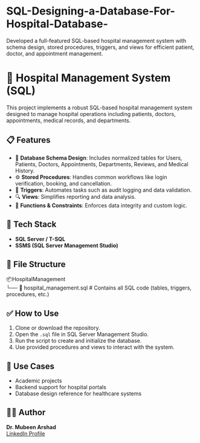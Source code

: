 # SQL-Designing-a-Database-For-Hospital-Database-
Developed a full-featured SQL-based hospital management system with schema design, stored procedures, triggers, and views for efficient patient, doctor, and appointment management.


# 🏥 Hospital Management System (SQL)

This project implements a robust SQL-based hospital management system designed to manage hospital operations including patients, doctors, appointments, medical records, and departments.

## 📋 Features

- 📌 **Database Schema Design**: Includes normalized tables for Users, Patients, Doctors, Appointments, Departments, Reviews, and Medical History.
- ⚙️ **Stored Procedures**: Handles common workflows like login verification, booking, and cancellation.
- 🔄 **Triggers**: Automates tasks such as audit logging and data validation.
- 🔍 **Views**: Simplifies reporting and data analysis.
- 🧠 **Functions & Constraints**: Enforces data integrity and custom logic.

## 🧰 Tech Stack

- **SQL Server / T-SQL**
- **SSMS (SQL Server Management Studio)**

## 📁 File Structure

📦HospitalManagement  
 └── 📄 hospital_management.sql  # Contains all SQL code (tables, triggers, procedures, etc.)

## ✅ How to Use

1. Clone or download the repository.
2. Open the `.sql` file in SQL Server Management Studio.
3. Run the script to create and initialize the database.
4. Use provided procedures and views to interact with the system.

## 📌 Use Cases

- Academic projects
- Backend support for hospital portals
- Database design reference for healthcare systems

## 👩‍💻 Author

**Dr. Mubeen Arshad**  
[LinkedIn Profile](https://www.linkedin.com/in/mubeen-arshad-/)


